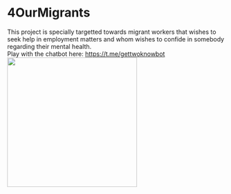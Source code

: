 # 4OurMigrants
This project is specially targetted towards migrant workers that wishes to seek help in employment matters and whom wishes to confide in somebody regarding their mental health. 
<br/>
Play with the chatbot here: https://t.me/gettwoknowbot
<br/>
<img width="300px" height="300px" src="https://user-images.githubusercontent.com/47893187/215497883-83a97293-a3ca-46f7-b36e-ad6afb074323.png">



